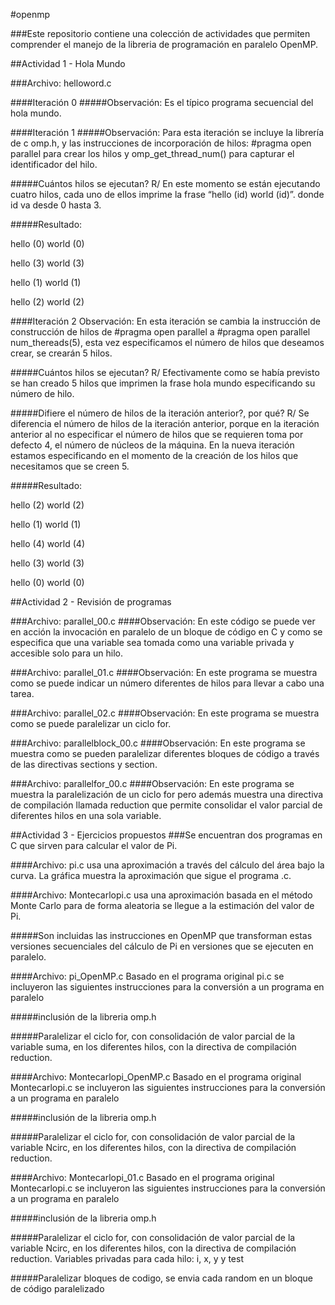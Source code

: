 #openmp

###Este repositorio contiene una colección de actividades que permiten comprender el manejo de la libreria de programación en paralelo OpenMP.

##Actividad 1 - Hola Mundo

###Archivo: helloword.c

####Iteración 0
#####Observación: 
Es el típico programa secuencial del hola mundo.

####Iteración 1
#####Observación: 
Para esta iteración se incluye la librería de c omp.h, y las instrucciones de incorporación de hilos: #pragma open parallel para crear los hilos y omp_get_thread_num() para capturar el identificador del hilo.

#####Cuántos hilos se ejecutan?
R/ En este momento se están ejecutando cuatro hilos, cada uno de ellos imprime la frase “hello (id) world (id)”. donde id va desde 0 hasta 3.

#####Resultado:

hello (0) world (0)

hello (3) world (3)

hello (1) world (1)

hello (2) world (2)

####Iteración 2
Observación: En esta iteración se cambia la instrucción de construcción de hilos de #pragma open parallel a #pragma open parallel num_thereads(5), esta vez especificamos el número de hilos que  deseamos crear, se crearán 5 hilos.

#####Cuántos hilos se ejecutan?
R/ Efectivamente como se había previsto se han creado 5 hilos que imprimen la frase hola mundo especificando su número de hilo.

#####Difiere el número de hilos de la iteración anterior?, por qué?
R/ Se diferencia el número de hilos de la iteración anterior, porque en la iteración anterior al no especificar el número de hilos que se requieren toma por defecto 4, el número de núcleos de la máquina. En la nueva iteración estamos especificando en el momento de la creación de los hilos que necesitamos que se creen 5.

#####Resultado:

hello (2) world (2)

hello (1) world (1)

hello (4) world (4)

hello (3) world (3)

hello (0) world (0)

##Actividad 2 - Revisión de programas

###Archivo: parallel_00.c 
####Observación:
En este código se puede ver en acción la invocación en paralelo de un bloque de código en C y como se especifica que una variable sea tomada como una variable privada y accesible solo para un hilo.

###Archivo: parallel_01.c 
####Observación:
En este programa se muestra como se puede indicar un número diferentes de hilos para llevar a cabo una tarea.

###Archivo: parallel_02.c 
####Observación:
En este programa se muestra como se puede paralelizar un ciclo for.

###Archivo: parallelblock_00.c 
####Observación:
En este programa se muestra como se pueden paralelizar diferentes bloques de código a través de las directivas sections y section.

###Archivo: parallelfor_00.c 
####Observación:
En este programa se muestra la paralelización de un ciclo for pero además muestra una directiva de compilación llamada reduction que permite consolidar el valor parcial de diferentes hilos en una sola variable.

##Actividad 3 - Ejercicios propuestos
###Se encuentran dos programas en C que sirven para calcular el valor de Pi.

####Archivo: pi.c 
usa una aproximación a través del cálculo del área bajo la curva. La gráfica muestra la aproximación que sigue el programa .c.

####Archivo: Montecarlopi.c 
usa una aproximación basada en el método Monte Carlo para de forma aleatoria se llegue a la estimación del valor de Pi.

#####Son incluidas las instrucciones en OpenMP que transforman estas versiones secuenciales del cálculo de Pi en versiones que se ejecuten en paralelo.

####Archivo: pi_OpenMP.c 
Basado en el programa original pi.c se incluyeron las siguientes instrucciones para la conversión a un programa en paralelo

#####inclusión de la libreria omp.h

#####Paralelizar el ciclo for, con consolidación de valor parcial de la variable suma, en los diferentes hilos, con la directiva de compilación reduction.


####Archivo: Montecarlopi_OpenMP.c 
Basado en el programa original Montecarlopi.c se incluyeron las siguientes instrucciones para la conversión a un programa en paralelo

#####inclusión de la libreria omp.h

#####Paralelizar el ciclo for, con consolidación de valor parcial de la variable Ncirc, en los diferentes hilos, con la directiva de compilación reduction.

####Archivo: Montecarlopi_01.c 
Basado en el programa original Montecarlopi.c se incluyeron las siguientes instrucciones para la conversión a un programa en paralelo

#####inclusión de la libreria omp.h

#####Paralelizar el ciclo for, con consolidación de valor parcial de la variable Ncirc, en los diferentes hilos, con la directiva de compilación reduction. Variables privadas para cada hilo: i, x, y y test

#####Paralelizar bloques de codigo, se envia cada random en un bloque de código paralelizado

